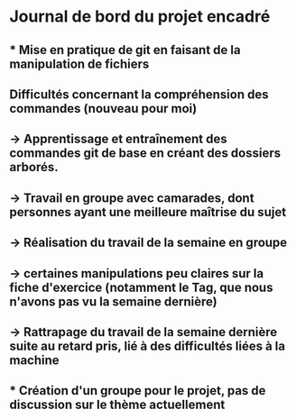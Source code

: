 # Journal de bord du projet encadré

## * Mise en pratique de git en faisant de la manipulation de fichiers
## 	Difficultés concernant la compréhension des commandes (nouveau pour moi)
##		-> Apprentissage et entraînement des commandes git de base en créant des dossiers arborés. 
##		-> Travail en groupe avec camarades, dont personnes ayant une meilleure maîtrise du sujet
##		-> Réalisation du travail de la semaine en groupe
##		-> certaines manipulations peu claires sur la fiche d'exercice (notamment le Tag, que nous n'avons pas vu la semaine dernière)
##		-> Rattrapage du travail de la semaine dernière suite au retard pris, lié à des difficultés liées à la machine

## * Création d'un groupe pour le projet, pas de discussion sur le thème actuellement
